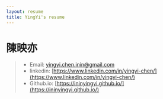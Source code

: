 ```yaml
---
layout: resume
title: YingYi's resume
---
```


# 陳映亦

> - Email: [yingyi.chen.inin@gmail.com](mailto::yingyi.chen.inin@gmail.com)
> - linkedin: [https://www.linkedin.com/in/yingyi-chen/](https://www.linkedin.com/in/yingyi-chen/)
> - Github.io: [https://ininyingyi.github.io/](https://ininyingyi.github.io/)